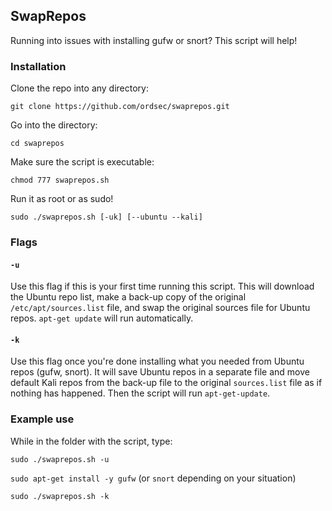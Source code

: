 ## SwapRepos

Running into issues with installing gufw or snort? This script will help!

### Installation

Clone the repo into any directory:

`git clone https://github.com/ordsec/swaprepos.git`

Go into the directory:

`cd swaprepos`

Make sure the script is executable:

`chmod 777 swaprepos.sh`

Run it as root or as sudo!

`sudo ./swaprepos.sh [-uk] [--ubuntu --kali]`

### Flags

#### `-u`

Use this flag if this is your first time running this script. This will download the Ubuntu repo list, make a back-up copy of the original `/etc/apt/sources.list` file, and swap the original sources file for Ubuntu repos. `apt-get update` will run automatically.

#### `-k`

Use this flag once you're done installing what you needed from Ubuntu repos (gufw, snort). It will save Ubuntu repos in a separate file and move default Kali repos from the back-up file to the original `sources.list` file as if nothing has happened. Then the script will run `apt-get-update`.

### Example use

While in the folder with the script, type:

`sudo ./swaprepos.sh -u`

`sudo apt-get install -y gufw` (or `snort` depending on your situation)

`sudo ./swaprepos.sh -k`
